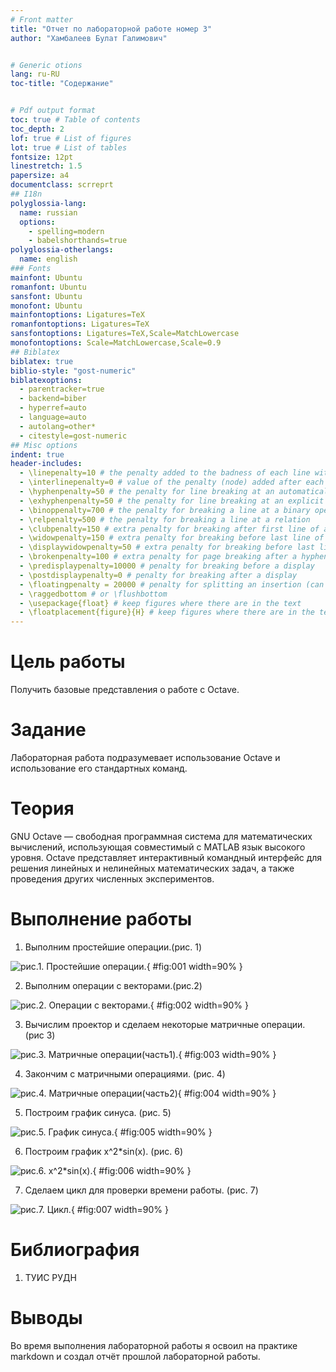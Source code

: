 ```yaml
---
# Front matter
title: "Отчет по лабораторной работе номер 3"
author: "Хамбалеев Булат Галимович"


# Generic otions
lang: ru-RU
toc-title: "Содержание"


# Pdf output format
toc: true # Table of contents
toc_depth: 2
lof: true # List of figures
lot: true # List of tables
fontsize: 12pt
linestretch: 1.5
papersize: a4
documentclass: scrreprt
## I18n
polyglossia-lang:
  name: russian
  options:
	- spelling=modern
	- babelshorthands=true
polyglossia-otherlangs:
  name: english
### Fonts
mainfont: Ubuntu
romanfont: Ubuntu
sansfont: Ubuntu
monofont: Ubuntu
mainfontoptions: Ligatures=TeX
romanfontoptions: Ligatures=TeX
sansfontoptions: Ligatures=TeX,Scale=MatchLowercase
monofontoptions: Scale=MatchLowercase,Scale=0.9
## Biblatex
biblatex: true
biblio-style: "gost-numeric"
biblatexoptions:
  - parentracker=true
  - backend=biber
  - hyperref=auto
  - language=auto
  - autolang=other*
  - citestyle=gost-numeric
## Misc options
indent: true
header-includes:
  - \linepenalty=10 # the penalty added to the badness of each line within a paragraph (no associated penalty node) Increasing the value makes tex try to have fewer lines in the paragraph.
  - \interlinepenalty=0 # value of the penalty (node) added after each line of a paragraph.
  - \hyphenpenalty=50 # the penalty for line breaking at an automatically inserted hyphen
  - \exhyphenpenalty=50 # the penalty for line breaking at an explicit hyphen
  - \binoppenalty=700 # the penalty for breaking a line at a binary operator
  - \relpenalty=500 # the penalty for breaking a line at a relation
  - \clubpenalty=150 # extra penalty for breaking after first line of a paragraph
  - \widowpenalty=150 # extra penalty for breaking before last line of a paragraph
  - \displaywidowpenalty=50 # extra penalty for breaking before last line before a display math
  - \brokenpenalty=100 # extra penalty for page breaking after a hyphenated line
  - \predisplaypenalty=10000 # penalty for breaking before a display
  - \postdisplaypenalty=0 # penalty for breaking after a display
  - \floatingpenalty = 20000 # penalty for splitting an insertion (can only be split footnote in standard LaTeX)
  - \raggedbottom # or \flushbottom
  - \usepackage{float} # keep figures where there are in the text
  - \floatplacement{figure}{H} # keep figures where there are in the text
---
```


# Цель работы

Получить базовые представления о работе с Octave.

# Задание

Лабораторная работа подразумевает использование Octave и использование его стандартных команд.

# Теория

GNU Octave — свободная программная система для математических вычислений, использующая совместимый с MATLAB язык высокого уровня. Octave представляет интерактивный командный интерфейс для решения линейных и нелинейных математических задач, а также проведения других численных экспериментов.

# Выполнение работы

1. Выполним простейшие операции.(рис. 1)


![рис.1. Простейшие операции.](images/1.jpg){ #fig:001 width=90% }


2.  Выполним операции с векторами.(рис.2)


![рис.2. Операции с векторами.](images/2.jpg){ #fig:002 width=90% }


3. Вычислим проектор и сделаем некоторые матричные операции. (рис 3)


![рис.3. Матричные операции(часть1).](images/3.jpg){ #fig:003 width=90% }


4. Закончим с матричными операциями. (рис. 4)


![рис.4. Матричные операции(часть2)](images/4.jpg){ #fig:004 width=90% }


5. Построим график синуса. (рис. 5)


![рис.5. График синуса.](images/5.jpg){ #fig:005 width=90% }


6. Построим график x^2*sin(x). (рис. 6)


![рис.6. x^2*sin(x).](images/6.jpg){ #fig:006 width=90% }


7. Cделаем цикл для проверки времени работы. (рис. 7)


![рис.7. Цикл.](images/7.jpg){ #fig:007 width=90% }


# Библиография

1. ТУИС РУДН

# Выводы

Во время выполнения лабораторной работы я освоил на практике markdown и создал отчёт прошлой лабораторной работы.